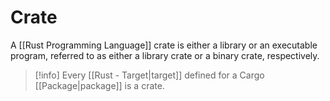 # Crate
A [[Rust Programming Language]] crate is either a library or an executable program, referred to as either a library crate or a binary crate, respectively.
> [!info]
> Every [[Rust - Target|target]] defined for a Cargo [[Package|package]] is a crate.
